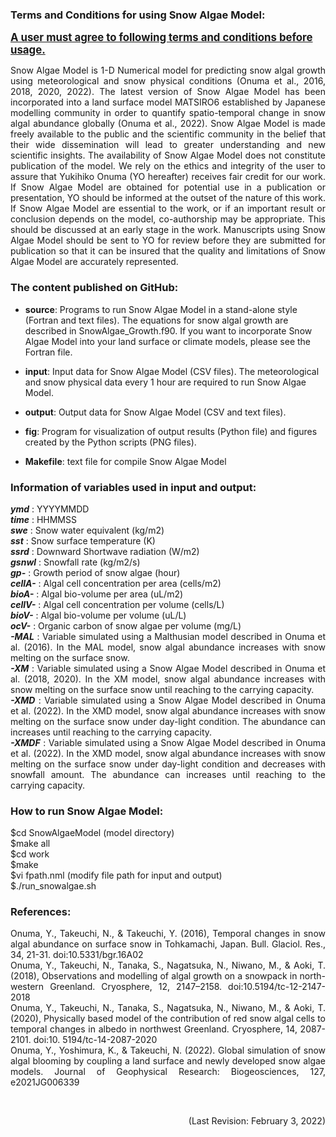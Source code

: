 <HTML><h3>Terms and Conditions for using Snow Algae Model:</h3>

<BIG><B><U>A user must agree to following terms and conditions before usage.</U></B></BIG>

<P ALIGN=JUSTIFY>Snow Algae Model is 1-D Numerical model for predicting snow algal growth using meteorological and snow physical conditions (Onuma et al., 2016, 2018, 2020, 2022). The latest version of Snow Algae Model has been incorporated into a land surface model MATSIRO6 established by Japanese modelling community in order to quantify spatio-temporal change in snow algal abundance globally (Onuma et al., 2022). Snow Algae Model is made freely available to the public and the scientific community in the belief that their wide dissemination will lead to greater understanding and new scientific insights. The availability of Snow Algae Model does not constitute publication of the model. We rely on the ethics and integrity of the user to assure that Yukihiko Onuma (YO hereafter) receives fair credit for our work. If Snow Algae Model are obtained for potential use in a publication or presentation, YO should be informed at the outset of the nature of this work. If Snow Algae Model are essential to the work, or if an important result or conclusion depends on the model, co-authorship may be appropriate. This should be discussed at an early stage in the work. Manuscripts using Snow Algae Model should be sent to YO for review before they are submitted for publication so that it can be insured that the quality and limitations of Snow Algae Model are accurately represented.</P>

<h3>The content published on GitHub:</h3>
<P ALIGN=JUSTIFY>
<UL><LI><B>source</B>: Programs to run Snow Algae Model in a stand-alone style (Fortran and text files). The equations for snow algal growth are described in SnowAlgae_Growth.f90. If you want to incorporate Snow Algae Model into your land surface or climate models, please see the Fortran file.</UL>
<UL><LI><B>input</B>: Input data for Snow Algae Model (CSV files). The meteorological and snow physical data every 1 hour are required to run Snow Algae Model.</UL>
<UL><LI><B>output</B>: Output data for Snow Algae Model (CSV and text files).</UL>
<UL><LI><B>fig</B>: Program for visualization of output results (Python file) and figures created by the Python scripts (PNG files).</UL>
<UL><LI><B>Makefile</B>: text file for compile Snow Algae Model</UL>
</P>

<h3>Information of variables used in input and output:</h3>
<P ALIGN=JUSTIFY>
<B><VAR>ymd</B> : YYYYMMDD
<br><B><VAR>time</B></VAR> : HHMMSS
<br><B><VAR>swe</B> : Snow water equivalent (kg/m2)
<br><B><VAR>sst</B> : Snow surface temperature (K)
<br><B><VAR>ssrd</B> : Downward Shortwave radiation (W/m2)
<br><B><VAR>gsnwl</B> : Snowfall rate (kg/m2/s)
<br><B><VAR>gp-</B> : Growth period of snow algae (hour)
<br><B><VAR>cellA-</B> : Algal cell concentration per area (cells/m2)
<br><B><VAR>bioA-</B> : Algal bio-volume per area (uL/m2)
<br><B><VAR>cellV-</B> : Algal cell concentration per volume (cells/L)
<br><B><VAR>bioV-</B> : Algal bio-volume per volume (uL/L)
<br><B><VAR>ocV-</B> : Organic carbon of snow algae per volume (mg/L)
<br><B><VAR>-MAL</B> : Variable simulated using a Malthusian model described in Onuma et al. (2016). In the MAL model, snow algal abundance increases with snow melting on the surface snow.
<br><B><VAR>-XM</B> : Variable simulated using a Snow Algae Model described in Onuma et al. (2018, 2020). In the XM model, snow algal abundance increases with snow melting on the surface snow until reaching to the carrying capacity.
<br><B><VAR>-XMD</B> : Variable simulated using a Snow Algae Model described in Onuma et al. (2022). In the XMD model, snow algal abundance increases with snow melting on the surface snow under day-light condition. The abundance can increases until reaching to  the carrying capacity.
<br><B><VAR>-XMDF</B> : Variable simulated using a Snow Algae Model described in Onuma et al. (2022). In the XMD model, snow algal abundance increases with snow melting on the surface snow under day-light condition and decreases with snowfall amount. The abundance can increases until reaching to the carrying capacity.
</P>

<h3>How to run Snow Algae Model:</h3>
$cd SnowAlgaeModel (model directory)
<br>$make all
<br>$cd work
<br>$make
<br>$vi fpath.nml (modify file path for input and output)
<br>$./run_snowalgae.sh

<h3>References:</h3>
<P ALIGN=JUSTIFY>
Onuma, Y., Takeuchi, N., & Takeuchi, Y. (2016), Temporal changes in snow algal abundance on surface snow in Tohkamachi, Japan. Bull. Glaciol. Res., 34, 21-31. doi:10.5331/bgr.16A02
<br>Onuma, Y., Takeuchi, N., Tanaka, S., Nagatsuka, N., Niwano, M., & Aoki, T. (2018), Observations and modelling of algal growth on a snowpack in north-western Greenland. Cryosphere, 12, 2147–2158. doi:10.5194/tc-12-2147-2018
<br>Onuma, Y., Takeuchi, N., Tanaka, S., Nagatsuka, N., Niwano, M., & Aoki, T. (2020), Physically based model of the contribution of red snow algal cells to temporal changes in albedo in northwest Greenland. Cryosphere, 14, 2087-2101. doi:10. 5194/tc-14-2087-2020
<br>Onuma, Y., Yoshimura, K., & Takeuchi, N. (2022). Global simulation of snow algal blooming by coupling a land surface and newly developed snow algae models. Journal of Geophysical Research: Biogeosciences, 127, e2021JG006339
</P>
<br><P ALIGN=RIGHT>(Last Revision: February 3, 2022)</P>
</HTML>
